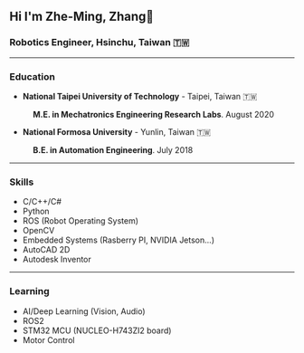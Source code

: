 ## Hi I'm Zhe-Ming, Zhang👋

### Robotics Engineer, Hsinchu, Taiwan 🇹🇼

------

### Education

  - **National Taipei University of Technology** - Taipei, Taiwan 🇹🇼
    
    <span style="padding-left: 2ch;">**M.E. in Mechatronics Engineering Research Labs**. August 2020</span>

  - **National Formosa University** - Yunlin, Taiwan 🇹🇼
    
    <span style="padding-left: 2ch;">**B.E. in Automation Engineering**. July 2018</span>

------

### Skills
  - C/C++/C#
  - Python
  - ROS (Robot Operating System)
  - OpenCV
  - Embedded Systems (Rasberry PI, NVIDIA Jetson...)
  - AutoCAD 2D
  - Autodesk Inventor

------

### Learning
  - AI/Deep Learning (Vision, Audio)
  - ROS2
  - STM32 MCU (NUCLEO-H743ZI2 board)
  - Motor Control 
